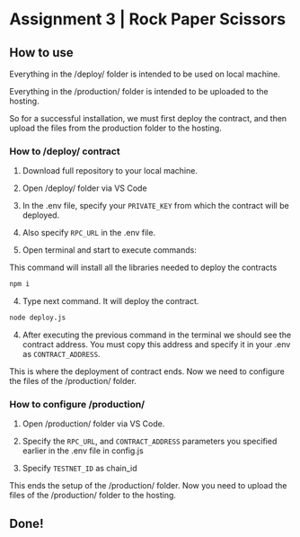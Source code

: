# Assignment 3 | Rock Paper Scissors

## How to use

Everything in the /deploy/ folder is intended to be used on local machine.

Everything in the /production/ folder is intended to be uploaded to the hosting.

So for a successful installation, we must first deploy the contract, and then upload the files from the production folder to the hosting.

### How to /deploy/ contract

1. Download full repository to your local machine.

2. Open /deploy/ folder via VS Code

3. In the .env file, specify your `PRIVATE_KEY` from which the contract will be deployed.

3. Also specify `RPC_URL` in the .env file.

3. Open terminal and start to execute commands:

This command will install all the libraries needed to deploy the contracts

```bash
npm i
```

4. Type next command. It will deploy the contract.

```bash
node deploy.js
```

4. Аfter executing the previous command in the terminal we should see the contract address. You must copy this address and specify it in your .env as `CONTRACT_ADDRESS`.

This is where the deployment of contract ends. Now we need to configure the files of the /production/ folder.

### How to configure /production/

1. Open /production/ folder via VS Code.

2. Specify the `RPC_URL`, and `CONTRACT_ADDRESS` parameters you specified earlier in the .env file in config.js

3. Specify `TESTNET_ID` as chain_id

This ends the setup of the /production/ folder. Now you need to upload the files of the /production/ folder to the hosting.

## Done!
